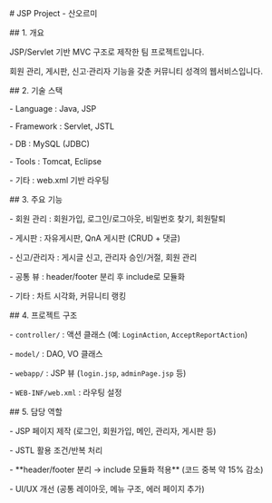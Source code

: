 \# JSP Project - 산오르미



\## 1. 개요

JSP/Servlet 기반 MVC 구조로 제작한 팀 프로젝트입니다.  

회원 관리, 게시판, 신고·관리자 기능을 갖춘 커뮤니티 성격의 웹서비스입니다.



\## 2. 기술 스택

\- Language : Java, JSP  

\- Framework : Servlet, JSTL  

\- DB : MySQL (JDBC)  

\- Tools : Tomcat, Eclipse  

\- 기타 : web.xml 기반 라우팅  



\## 3. 주요 기능

\- 회원 관리 : 회원가입, 로그인/로그아웃, 비밀번호 찾기, 회원탈퇴  

\- 게시판 : 자유게시판, QnA 게시판 (CRUD + 댓글)  

\- 신고/관리자 : 게시글 신고, 관리자 승인/거절, 회원 관리  

\- 공통 뷰 : header/footer 분리 후 include로 모듈화  

\- 기타 : 차트 시각화, 커뮤니티 랭킹  



\## 4. 프로젝트 구조

\- `controller/` : 액션 클래스 (예: `LoginAction`, `AcceptReportAction`)  

\- `model/` : DAO, VO 클래스  

\- `webapp/` : JSP 뷰 (`login.jsp`, `adminPage.jsp` 등)  

\- `WEB-INF/web.xml` : 라우팅 설정  



\## 5. 담당 역할

\- JSP 페이지 제작 (로그인, 회원가입, 메인, 관리자, 게시판 등)  

\- JSTL 활용 조건/반복 처리  

\- \*\*header/footer 분리 → include 모듈화 적용\*\* (코드 중복 약 15% 감소)  

\- UI/UX 개선 (공통 레이아웃, 메뉴 구조, 에러 페이지 추가)  



